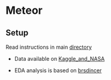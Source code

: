 # Meteor


## Setup
Read instructions in main [directory](https://github.com/BeverlyAb/BevRoss)

- Data available on [Kaggle_and_NASA](https://www.kaggle.com/datasets/nasa/meteorite-landings?resource=download)

- EDA analysis is based on [brsdincer](https://www.kaggle.com/code/brsdincer/meteorite-landings-analysis-all-eda-theory)


